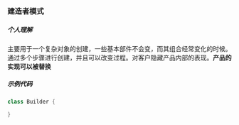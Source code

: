 ### 建造者模式

##### 个人理解

主要用于一个复杂对象的创建，一些基本部件不会变，而其组合经常变化的时候。通过多个步骤进行创建，并且可以改变过程。对客户隐藏产品内部的表现。**产品的实现可以被替换**

##### 示例代码

```java
class Builder {

}
```
